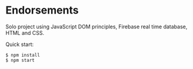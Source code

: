 # Endorsements

Solo project using JavaScript DOM principles, Firebase real time database, HTML and CSS. 



Quick start:

```
$ npm install
$ npm start
````

